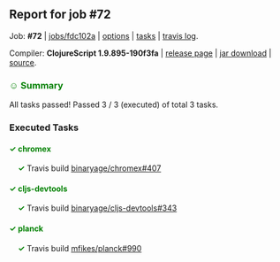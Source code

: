 ## Report for job #72

Job: **#72** | [jobs/fdc102a](https://github.com/cljs-oss/canary/commit/fdc102aba37b095e8cfa8934b077b066205ebc9a) | [options](options.edn) | [tasks](tasks.edn) | [travis log](https://travis-ci.org/cljs-oss/canary/builds/264566167).

Compiler: **ClojureScript 1.9.895-190f3fa** | [release page](https://github.com/cljs-oss/canary/releases/tag/r1.9.895-190f3fa) | [jar download](https://github.com/cljs-oss/canary/releases/download/r1.9.895-190f3fa/clojurescript-1.9.895-190f3fa.jar) | [source](https://github.com/clojure/clojurescript/commit/190f3fa6bcad8f78edba2d4f509f665902c88e0f).

### <b style='color:green'>☺ Summary</b>

All tasks passed! Passed 3 / 3 (executed) of total 3 tasks.

### Executed Tasks

#### <b style='color:green'>&#x2713; chromex</b>
&nbsp;&nbsp;&nbsp;&nbsp;<b style='color:green'>&#x2713;</b> Travis build [binaryage/chromex#407](https://travis-ci.org/binaryage/chromex/builds/264567395)<br>

#### <b style='color:green'>&#x2713; cljs-devtools</b>
&nbsp;&nbsp;&nbsp;&nbsp;<b style='color:green'>&#x2713;</b> Travis build [binaryage/cljs-devtools#343](https://travis-ci.org/binaryage/cljs-devtools/builds/264567396)<br>

#### <b style='color:green'>&#x2713; planck</b>
&nbsp;&nbsp;&nbsp;&nbsp;<b style='color:green'>&#x2713;</b> Travis build [mfikes/planck#990](https://travis-ci.org/mfikes/planck/builds/264567399)<br>